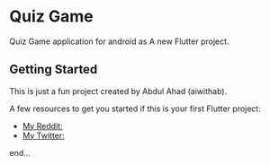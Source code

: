 # Quiz Game

Quiz Game application for android as A new Flutter project.

## Getting Started

This is just a fun project created by Abdul Ahad (aiwithab).

A few resources to get you started if this is your first Flutter project:

- [My Reddit: ](https://reddit.com/aiwithab)
- [My Twitter: ](https://twitter.com/aiwithab)

end...
